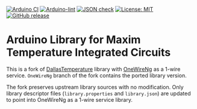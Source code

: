[![Arduino CI](https://github.com/milesburton/Arduino-Temperature-Control-Library/workflows/Arduino%20CI/badge.svg)](https://github.com/marketplace/actions/arduino_ci)
[![Arduino-lint](https://github.com/milesburton/Arduino-Temperature-Control-Library/actions/workflows/arduino-lint.yml/badge.svg)](https://github.com/RobTillaart/AS5600/actions/workflows/arduino-lint.yml)
[![JSON check](https://github.com/milesburton/Arduino-Temperature-Control-Library/actions/workflows/jsoncheck.yml/badge.svg)](https://github.com/RobTillaart/AS5600/actions/workflows/jsoncheck.yml)
[![License: MIT](https://img.shields.io/badge/license-MIT-green.svg)](https://github.com/milesburton/Arduino-Temperature-Control-Library/blob/master/LICENSE)
[![GitHub release](https://img.shields.io/github/release/milesburton/Arduino-Temperature-Control-Library.svg?maxAge=3600)](https://github.com/milesburton/Arduino-Temperature-Control-Library/releases)


# Arduino Library for Maxim Temperature Integrated Circuits

This is a fork of
[DallasTemperature](https://github.com/milesburton/Arduino-Temperature-Control-Library)
library with [OneWireNg](https://github.com/pstolarz/OneWireNg) as a 1-wire
service. `OneWireNg` branch of the fork contains the ported library version.

The fork preserves upstream library sources with no modification. Only library
descriptor files (`library.properties` and `library.json`) are updated to point
into OneWireNg as a 1-wire service library.
